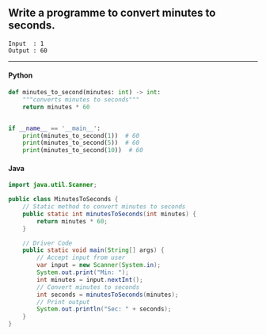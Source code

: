 ## Write a programme to convert minutes to seconds.

```
Input  : 1
Output : 60
```

---

<CodeBlock slots="heading, code" repeat="2" languages="Python, Java" />

#### Python

```python
def minutes_to_second(minutes: int) -> int:
    """converts minutes to seconds"""
    return minutes * 60


if __name__ == '__main__':
    print(minutes_to_second(1))  # 60
    print(minutes_to_second(5))  # 60
    print(minutes_to_second(10))  # 60
```

#### Java

```java
import java.util.Scanner;

public class MinutesToSeconds {
    // Static method to convert minutes to seconds
    public static int minutesToSeconds(int minutes) {
        return minutes * 60;
    }

    // Driver Code
    public static void main(String[] args) {
        // Accept input from user
        var input = new Scanner(System.in);
        System.out.print("Min: ");
        int minutes = input.nextInt();
        // Convert minutes to seconds
        int seconds = minutesToSeconds(minutes);
        // Print output
        System.out.println("Sec: " + seconds);
    }
}
```
